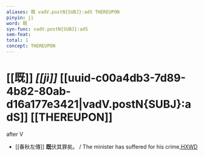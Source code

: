 ```yaml
---
aliases: 既 vadV.postN{SUBJ}:adS THEREUPON
pinyin: jì
word: 既
syn-func: vadV.postN{SUBJ}:adS
sem-feat: 
total: 1
concept: THEREUPON 
---
```

# [[既]] *[[jì]]*  [[uuid-c00a4db3-7d89-4b82-80ab-d16a177e3421|vadV.postN{SUBJ}:adS]] [[THEREUPON]]
after V
 - [[春秋左傳]] **既**伏其罪矣。 / The minister has suffered for his crime,[HXWD](https://hxwd.org/textview.html?location=KR1e0001_tls_007-273a.9)